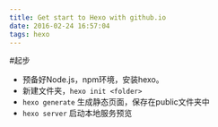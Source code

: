 ```yaml
---
title: Get start to Hexo with github.io
date: 2016-02-24 16:57:04
tags: hexo
---
```


#起步

- 预备好Node.js，npm环境，安装hexo。
- 新建文件夹，`hexo init <folder>`
- `hexo generate` 生成静态页面，保存在public文件夹中
- `hexo server` 启动本地服务预览



